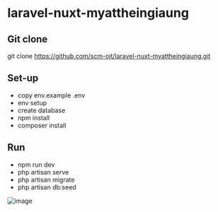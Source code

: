 # laravel-nuxt-myattheingiaung

## Git clone

git clone https://github.com/scm-ojt/laravel-nuxt-myattheingiaung.git

## Set-up

- copy env.example .env
- env setup
- create database 
- npm install
- composer install

## Run

- npm run dev
- php artisan serve
- php artisan migrate
- php artisan db:seed

![image](https://user-images.githubusercontent.com/114456411/201291346-d4956dfe-9cd2-4251-ac07-25d0fd381e7a.png)
